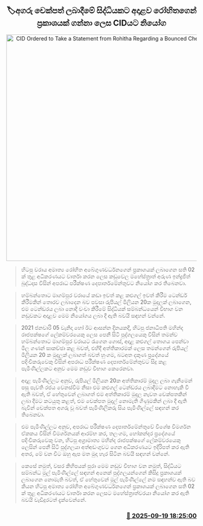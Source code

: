 <p align='center'><b><h2 align='center' title='CID Ordered to Take a Statement from Rohitha Regarding a Bounced Cheque Incident'>🏷අගරු චෙක්පත් ලබාදීමේ සිද්ධියකට අදාළව රෝහිතගෙන් ප්‍රකාශයක් ගන්නා ලෙස CIDයට නියෝග</h2></b></p>
<p align='center'><img src='https://helakuru.sgp1.cdn.digitaloceanspaces.com/esana/images/lib/rohitha-abe-hh.jpg' width='600' alt='CID Ordered to Take a Statement from Rohitha Regarding a Bounced Cheque Incident'></p>

> හිටපු වරාය අමාත්‍ය රෝහිත අබේගුණවර්ධනගෙන් ප්‍රකාශයක් ලබාගෙන සති 02 ක් තුළ අධිකරණයට වාර්තා කරන ලෙස කඩුවෙල මහේස්ත්‍රාත් අරුණ ඉන්ද්‍රජිත් බුද්ධදාස විසින් අපරාධ පරීක්ෂණ දෙපාර්තමේන්තුවට නියෝග කර තිබෙනවා.

> හම්බන්තොට මාගම්පුර වරායේ කඩා ඉවත් කළ කළුගල් ඉවත් කිරීම ටෙන්ඩර් කිරීමකින් තොරව ලබාදෙන බව පවසා රුපියල් මිලියන 20ක මුදලක් ලබාගෙන, එම ටෙන්ඩරය ලබා නොදී වංචා කිරීමේ සිද්ධියක් සම්බන්ධයෙන් විභාග වන නඩුවකට අදාළව මෙම නියෝගය ලබා දී ඇති බවයි සඳහන් වන්නේ.

> 2021 ජනවාරි 05 වැනිදා හෝ ඊට ආසන්න දිනයකදී, හිටපු ජනාධිපති මහින්ද රාජපක්ෂගේ ලේකම්වරයෙකු ලෙස පෙනී සිටි පුද්ගලයෙකු විසින් තමන්ව හම්බන්තොට මාගම්පුර වරායට රැගෙන ගොස්, අදාළ කළුගල් තොගය පෙන්වා මිල ගණන් සාකච්ඡා කළ බවත්, එහිදී අත්තිකාරමක් ලෙස තමන්ගෙන් රුපියල් මිලියන 20 ක මුදලක් ලබාගත් බවත් හුංගම, බටඅත දකුණ ප්‍රදේශයේ පදිංචිකරුවෙකු විසින් අපරාධ පරීක්ෂණ දෙපාර්තමේන්තුවට සිදු කළ පැමිණිල්ලකට අනුව මෙම නඩුව විභාග කෙරෙනවා.

> අදාළ පැමිණිල්ලට අනුව, රුපියල් මිලියන 20ක අත්තිකාරම් මුදල ලබා ගැනීමෙන් පසු පැවති රජය වෙනස්වීම නිසා එම කළුගල් ටෙන්ඩරය ලබාදීමට නොහැකි වී ඇති බවත්, ඒ හේතුවෙන් ලබාගත් එම අත්තිකාරම් මුදල නැවත චෙක්පතකින් ලබා දීමට කටයුතු කළත්, එම චෙක්පත මුදල් නොමැති ගිණුමකින් ලබා දී ඇති බැවින් චෙක්පත අගරු වූ බවත් පැමිණිලිකරු සිය පැමිණිල්ලේ සඳහන් කර තිබෙනවා.

> එම පැමිණිල්ලට අනුව, අපරාධ පරීක්ෂණ දෙපාර්තමේන්තුවේ විශේෂ විමර්ශන ඒකකය විසින් විමර්ශනයක් ආරම්භ කර, තලංගම, හෝකන්දර ප්‍රදේශයේ පදිංචිකරුවෙකු වන, හිටපු අග්‍රාමාත්‍ය මහින්ද රාජපක්ෂගේ ලේකම්වරයෙකු ලෙසින් පෙනී සිටි පුද්ගලයා අත්අඩංගුවට ගෙන අධිකරණයට ඉදිරිපත් කර ඇති අතර, මේ වන විට ඔහු ඇප මත මුදා හැර සිටින බවයි සඳහන් වන්නේ.

> කෙසේ නමුත්, වසර කිහිපයක් පුරා මෙම නඩුව විභාග වන නමුත්, සිද්ධියට සම්බන්ධ මුල් පැමිණිල්ලේ සඳහන් අනෙක් පුද්ගලයන්ගෙන් කිසිදු ප්‍රකාශයක් ලබාගෙන නොමැති බවත්, ඒ හේතුවෙන් මුල් පැමිණිල්ලේ නම සඳහන්ව ඇති බව කියන හිටපු අමාත්‍ය රෝහිත අබේගුණවර්ධනගෙන් ප්‍රකාශයක් ලබාගෙන සති 02 ක් තුළ අධිකරණයට වාර්තා කරන ලෙසට මහේස්ත්‍රාත්වරයා නියෝග කර ඇති බවයි වැඩිදුරටත් දැක්වෙන්නේ.



<h3 align='right'><a href='https://www.helakuru.lk/esana/p/113807/'>📅 2025-09-19 18:25:00</a></h3>
